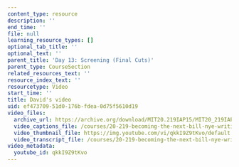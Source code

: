```yaml
---
content_type: resource
description: ''
end_time: ''
file: null
learning_resource_types: []
optional_tab_title: ''
optional_text: ''
parent_title: 'Day 13: Screening (Final Cuts)'
parent_type: CourseSection
related_resources_text: ''
resource_index_text: ''
resourcetype: Video
start_time: ''
title: David's video
uid: ef473709-51d0-176b-fdea-0d75f5610d19
video_files:
  archive_url: https://archive.org/download/MIT20.219IAP15/MIT20_219IAP15_D13N_300k.mp4
  video_captions_file: /courses/20-219-becoming-the-next-bill-nye-writing-and-hosting-the-educational-show-january-iap-2015/6297246a5fc2574fbf5c4736aebc1857_qkkI9Z9tKvo.vtt
  video_thumbnail_file: https://img.youtube.com/vi/qkkI9Z9tKvo/default.jpg
  video_transcript_file: /courses/20-219-becoming-the-next-bill-nye-writing-and-hosting-the-educational-show-january-iap-2015/db39b40ae4f0131880bbf72e09ff05c5_qkkI9Z9tKvo.pdf
video_metadata:
  youtube_id: qkkI9Z9tKvo
---
```

